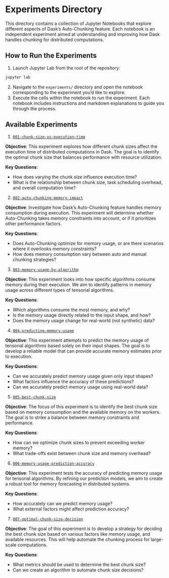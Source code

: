 # Experiments Directory

This directory contains a collection of Jupyter Notebooks that explore different aspects of Dask’s Auto-Chunking feature.
Each notebook is an independent experiment aimed at understanding and improving how Dask handles chunking for distributed computations.

## How to Run the Experiments

1. Launch Jupyter Lab from the root of the repository:
```sh
jupyter lab
```
2. Navigate to the `experiments/` directory and open the notebook corresponding to the experiment you’d like to explore.
3. Execute the cells within the notebook to run the experiment. Each notebook includes instructions and markdown explanations to guide you through the process.

## Available Experiments

1. [`001-chunk-size-vs-execution-time`](./001-chunk_size_vs_execution_time.ipynb)

**Objective**:
This experiment explores how different chunk sizes affect the execution time of distributed computations in Dask.
The goal is to identify the optimal chunk size that balances performance with resource utilization.

**Key Questions**:
- How does varying the chunk size influence execution time?
- What is the relationship between chunk size, task scheduling overhead, and overall computation time?

2. [`002-auto-chunking-memory-impact`](./002-auto_chunking_memory_impact.ipynb)

**Objective**:
Investigate how Dask’s Auto-Chunking feature handles memory consumption during execution.
This experiment will determine whether Auto-Chunking takes memory constraints into account, or if it prioritizes other performance factors.

**Key Questions**:
- Does Auto-Chunking optimize for memory usage, or are there scenarios where it overlooks memory constraints?
- How does memory consumption vary between auto and manual chunking strategies?

3. [`003-memory-usage-by-algorithm`](./003-memory-usage-by-algorithm.ipynb)

**Objective**:
This experiment looks into how specific algorithms consume memory during their execution.
We aim to identify patterns in memory usage across different types of tensorial algorithms.

**Key Questions**:
- Which algorithms consume the most memory, and why?
- Is the memory usage directly related to the input shape, and how?
- Does the memory usage change for real-world (not synthetic) data?

4. [`004-predicting-memory-usage`](./004-predicting-memory-usage.ipynb)

**Objective**:
This experiment attempts to predict the memory usage of tensorial algorithms based solely on their input shapes.
The goal is to develop a reliable model that can provide accurate memory estimates prior to execution.

**Key Questions**:
- Can we accurately predict memory usage given only input shapes?
- What factors influence the accuracy of these predictions?
- Can we accurately predict memory usage using real-world data?

5. [`005-best-chunk-size`](./005-best-chunk-size.ipynb)

**Objective**:
The focus of this experiment is to identify the best chunk size based on memory consumption and the available memory on the workers.
The goal is to strike a balance between memory constraints and performance.

**Key Questions**:
- How can we optimize chunk sizes to prevent exceeding worker memory?
- What trade-offs exist between chunk size and memory overhead?

6. [`006-memory-usage-prediction-accuracy`](./006-memory-usage-prediction-accuracy.ipynb)

**Objective**:
This experiment tests the accuracy of predicting memory usage for tensorial algorithms.
By refining our prediction models, we aim to create a robust tool for memory forecasting in distributed systems.

**Key Questions**:
- How accurately can we predict memory usage?
- What external factors might affect prediction accuracy?

7. [`007-optimal-chunk-size-decision`](./007-optimal-chunk-size-decision.ipynb)

**Objective**:
The goal of this experiment is to develop a strategy for deciding the best chunk size based on various factors like memory usage, and available resources.
This will help automate the chunking process for large-scale computations.

**Key Questions**:
- What metrics should be used to determine the best chunk size?
- Can we create an algorithm to automate chunk size decisions?